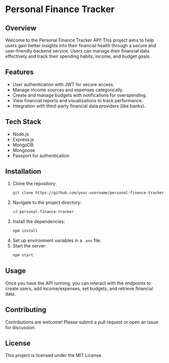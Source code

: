 # Personal Finance Tracker

## Overview
Welcome to the Personal Finance Tracker API! This project aims to help users gain better insights into their financial health through a secure and user-friendly backend service. Users can manage their financial data effectively and track their spending habits, income, and budget goals.

## Features
- User authentication with JWT for secure access.
- Manage income sources and expenses categorically.
- Create and manage budgets with notifications for overspending.
- View financial reports and visualizations to track performance.
- Integration with third-party financial data providers (like banks).

## Tech Stack
- Node.js
- Express.js
- MongoDB
- Mongoose
- Passport for authentication

## Installation
1. Clone the repository:
   ```bash
   git clone https://github.com/your-username/personal-finance-tracker.git
   ```
2. Navigate to the project directory:
   ```bash
   cd personal-finance-tracker
   ```
3. Install the dependencies:
   ```bash
   npm install
   ```
4. Set up environment variables in a `.env` file.
5. Start the server:
   ```bash
   npm start
   ```

## Usage
Once you have the API running, you can interact with the endpoints to create users, add income/expenses, set budgets, and retrieve financial data.

## Contributing
Contributions are welcome! Please submit a pull request or open an issue for discussion.

## License
This project is licensed under the MIT License.
